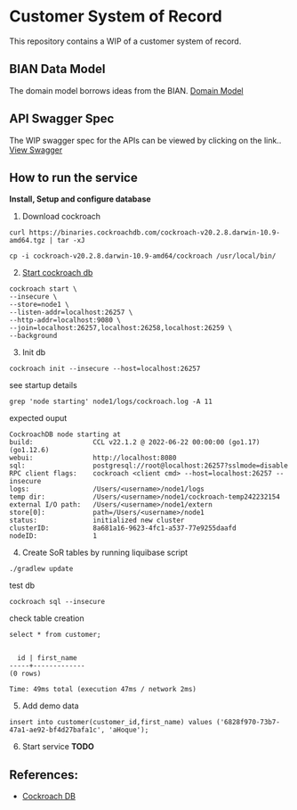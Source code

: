 # Customer System of Record
This repository contains a WIP of a customer system of record.  

## BIAN Data Model
The domain model borrows ideas from the BIAN.
[Domain Model](https://bian.org/servicelandscape-11-0-0/views/view_50671.html)

## API Swagger Spec
The WIP swagger spec for the APIs can be viewed by clicking on the link..
[View Swagger](https://petstore.swagger.io/?url=https://raw.githubusercontent.com/ahoqueali/customer-system-of-record/master/open-api/customer-system-of-record.yml)

## How to run the service

**Install, Setup and configure database**
1. Download cockroach
```shell
curl https://binaries.cockroachdb.com/cockroach-v20.2.8.darwin-10.9-amd64.tgz | tar -xJ
```

```shell
cp -i cockroach-v20.2.8.darwin-10.9-amd64/cockroach /usr/local/bin/
```

2. [Start cockroach db](https://www.cockroachlabs.com/docs/stable/start-a-local-cluster.html)

```shell
cockroach start \
--insecure \
--store=node1 \
--listen-addr=localhost:26257 \
--http-addr=localhost:9080 \
--join=localhost:26257,localhost:26258,localhost:26259 \
--background

```

3. Init db

```shell
cockroach init --insecure --host=localhost:26257

```

see startup details

```shell
grep 'node starting' node1/logs/cockroach.log -A 11

```
expected ouput

```shell
CockroachDB node starting at 
build:               CCL v22.1.2 @ 2022-06-22 00:00:00 (go1.17) (go1.12.6)
webui:               http://localhost:8080
sql:                 postgresql://root@localhost:26257?sslmode=disable
RPC client flags:    cockroach <client cmd> --host=localhost:26257 --insecure
logs:                /Users/<username>/node1/logs
temp dir:            /Users/<username>/node1/cockroach-temp242232154
external I/O path:   /Users/<username>/node1/extern
store[0]:            path=/Users/<username>/node1
status:              initialized new cluster
clusterID:           8a681a16-9623-4fc1-a537-77e9255daafd
nodeID:              1
```
4. Create SoR tables by running liquibase script
```shell
./gradlew update
```
test db
```shell
cockroach sql --insecure
```
check table creation
```shell
select * from customer;
```

```shell

  id | first_name
-----+-------------
(0 rows)

Time: 49ms total (execution 47ms / network 2ms)

```

5. Add demo data
```shell
insert into customer(customer_id,first_name) values ('6828f970-73b7-47a1-ae92-bf4d27bafa1c', 'aHoque');

```

6. Start service
**TODO**


## References:
* [Cockroach DB](https://www.cockroachlabs.com/docs/stable/create-table.html#create-a-table-with-a-foreign-key-constraint
  )
